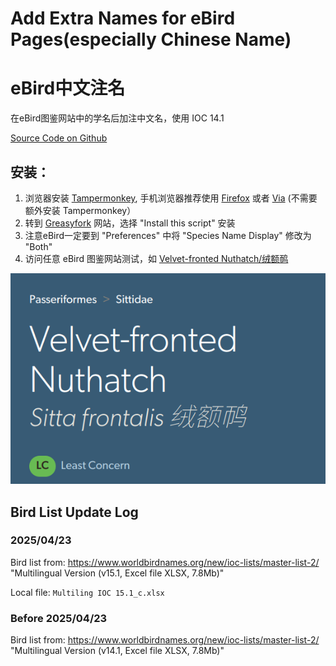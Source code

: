 # Add Extra Names for eBird Pages(especially Chinese Name)

# eBird中文注名
在eBird图鉴网站中的学名后加注中文名，使用 IOC 14.1

[Source Code on Github](https://github.com/ljk5403/eBirdExtraNames)

## 安装：

1. 浏览器安装 [Tampermonkey](https://www.tampermonkey.net/), 手机浏览器推荐使用 [Firefox](https://www.mozilla.org/en-US/firefox/browsers/mobile/android/) 或者 [Via](https://viayoo.com/zh-cn/) (不需要额外安装 Tampermonkey）
2. 转到 [Greasyfork](https://greasyfork.org/en/scripts/495909-ebird-add-chinese-name-near-scientific-name) 网站，选择 "Install this script" 安装
3. 注意eBird一定要到 "Preferences" 中将 "Species Name Display" 修改为 "Both"
4. 访问任意 eBird 图鉴网站测试，如 [Velvet-fronted Nuthatch/绒额䴓](https://ebird.org/species/vefnut1/L1987536)

![](example.png)


## Bird List Update Log


### 2025/04/23
Bird list from: <https://www.worldbirdnames.org/new/ioc-lists/master-list-2/> "Multilingual Version (v15.1, Excel file XLSX, 7.8Mb)"

Local file: `Multiling IOC 15.1_c.xlsx`


### Before 2025/04/23
Bird list from: <https://www.worldbirdnames.org/new/ioc-lists/master-list-2/> "Multilingual Version (v14.1, Excel file XLSX, 7.8Mb)"
